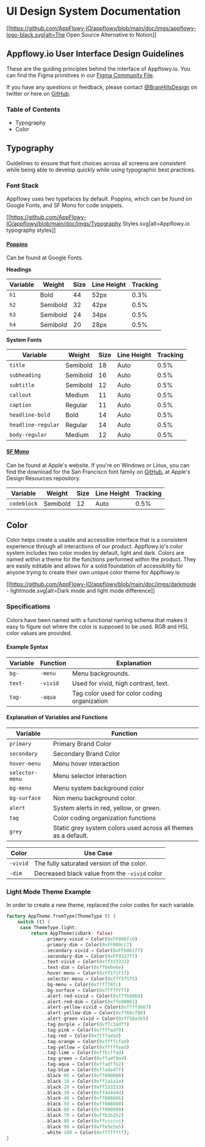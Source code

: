 # UI Design System Documentation

\[\[https://github.com/AppFlowy-IO/appflowy/blob/main/doc/imgs/appflowy-logo-black.svg|alt=The Open Source Alternative to Notion]]

## Appflowy.io User Interface Design Guidelines

These are the guiding principles behind the interface of Appflowy.io. You can find the Figma primitives in our [Figma Community File](https://www.figma.com/community/file/1053741086081877521/Appflowy.io).

If you have any questions or feedback, please contact [@BranHillsDesign](https://twitter.com/branhillsdesign) on twitter or here on [GitHub](https://github.com/branhillsdesign).

### Table of Contents

* Typography
* Color

## Typography

Guidelines to ensure that font choices across all screens are consistent while being able to develop quickly while using typographic best practices.

### Font Stack

Appflowy uses two typefaces by default. Poppins, which can be found on Google Fonts, and SF Mono for code snippets.

\[\[https://github.com/AppFlowy-IO/appflowy/blob/main/doc/imgs/Typography Styles.svg|alt=Appflowy.io typography styles]]

#### [Poppins](https://fonts.google.com/specimen/Poppins#about)

Can be found at Google Fonts.

**Headings**

| Variable | Weight   | Size | Line Height | Tracking |
| -------- | -------- | ---- | ----------- | -------- |
| `h1`     | Bold     | 44   | 52px        | 0.3%     |
| `h2`     | Semibold | 32   | 42px        | 0.5%     |
| `h3`     | Semibold | 24   | 34px        | 0.5%     |
| `h4`     | Semibold | 20   | 28px        | 0.5%     |

**System Fonts**

| Variable           | Weight   | Size | Line Height | Tracking |
| ------------------ | -------- | ---- | ----------- | -------- |
| `title`            | Semibold | 18   | Auto        | 0.5%     |
| `subheading`       | Semibold | 16   | Auto        | 0.5%     |
| `subtitle`         | Semibold | 12   | Auto        | 0.5%     |
| `callout`          | Medium   | 11   | Auto        | 0.5%     |
| `caption`          | Regular  | 11   | Auto        | 0.5%     |
| `headline-bold`    | Bold     | 14   | Auto        | 0.5%     |
| `headline-regular` | Regular  | 14   | Auto        | 0.5%     |
| `body-regular`     | Medium   | 12   | Auto        | 0.5%     |

#### [SF Mono](https://developer.apple.com/fonts/)

Can be found at Apple's website. If you're on Windows or Linux, you can find the download for the San Francisco font family on [GitHub.](https://github.com/AppleDesignResources/SanFranciscoFont) at Apple's Design Resources repository.

| Variable    | Weight   | Size | Line Height | Tracking |
| ----------- | -------- | ---- | ----------- | -------- |
| `codeblock` | Semibold | 12   | Auto        | 0.5%     |

## Color

Color helps create a usable and accessible interface that is a consistent experience through all interactions of our product. Appflowy.io's color system includes two color modes by default, light and dark. Colors are named within a theme for the functions performed within the product. They are easily editable and allows for a solid foundation of accessibility for anyone trying to create their own unique color theme for Appflowy.io

\[\[https://github.com/AppFlowy-IO/appflowy/blob/main/doc/imgs/darkmode - lightmode.svg|alt=Dark mode and light mode difference]]

### Specifications

Colors have been named with a functional naming schema that makes it easy to figure out where the color is supposed to be used. RGB and HSL color values are provided.

#### Example Syntax

| Variable | Function | Explanation                                  |
| -------- | -------- | -------------------------------------------- |
| `bg-`    | `-menu`  | Menu backgrounds.                            |
| `text-`  | `-vivid` | Used for vivid, high contrast, text.         |
| `tag-`   | `-aqua`  | Tag color used for color coding organization |

#### Explanation of Variables and Functions

| Variable        | Function                                                       |
| --------------- | -------------------------------------------------------------- |
| `primary`       | Primary Brand Color                                            |
| `secondary`     | Secondary Brand Color                                          |
| `hover-menu`    | Menu hover interaction                                         |
| `selector-menu` | Menu selector interaction                                      |
| `bg-menu`       | Menu system background color                                   |
| `bg-surface`    | Non menu background color.                                     |
| `alert`         | System alerts in red, yellow, or green.                        |
| `tag`           | Color coding organization functions                            |
| `grey`          | Static grey system colors used across all themes as a default. |

| Color    | Use Case                                      |
| -------- | --------------------------------------------- |
| `-vivid` | The fully saturated version of the color.     |
| `-dim`   | Decreased black value from the `-vivid` color |

### Light Mode Theme Example

In order to create a new theme, replaced the color codes for each variable.

```dart
factory AppTheme.fromType(ThemeType t) {
	switch (t) {
	 case ThemeType.light:
		 return AppTheme(isDark: false)
			 ..primary-vivid = Color(0xFF00bfc0)
			 ..primary-dim = Color(0xFF009cc7)
			 ..secondary-vivid = Color(0xFFb061ff)
			 ..secondary-dim = Color(0xFF9327ff)
			 ..text-vivid = Color(0xff333333)
			 ..text-dim = Color(0xff6e6e6e)
			 ..hover-menu = Color(0xff1f1f1f)
			 ..selector-menu = Color(0xfff5f5f5)
			 ..bg-menu = Color(0xfff7f8fc)
			 ..bg-surface = Color(0xffffffff)
			 ..alert-red-vivid = Color(0xfffb006d)
			 ..alert-red-dim = Color(0xffe00061)
			 ..alert-yellow-vivid = Color(0xffffd667)
			 ..alert-yellow-dim = Color(0xff66cf80)
			 ..alert-green-vivid = Color(0xff50a365)
			 ..tag-purple = Color(0xffc3adff)
			 ..tag-pink = Color(0xffffadf9)
			 ..tag-red = Color(0xffffadad)
			 ..tag-orange = Color(0xffffcfad)
			 ..tag-yellow = Color(0xfffffead)
			 ..tag-lime = Color(0xffbcffad)
			 ..tag-green = Color(0xffadf9ad)
			 ..tag-aqua = Color(0xffadffe2)
			 ..tag-blue = Color(0xffade4ff)
			 ..black-00 = Color(0xff000000)
			 ..black-10 = Color(0xff1a1a1a)
			 ..black-20 = Color(0xff333333)
			 ..black-30 = Color(0xff4d4d4d)
			 ..black-40 = Color(0xff666666)
			 ..black-50 = Color(0xff808080)
			 ..black-60 = Color(0xff999999)
			 ..black-70 = Color(0xffb2b2b2)
			 ..black-80 = Color(0xffcccccc)
			 ..black-90 = Color(0xffe5e5e5)
			 ..white-100 = Color(0xffffffff);
}
```
